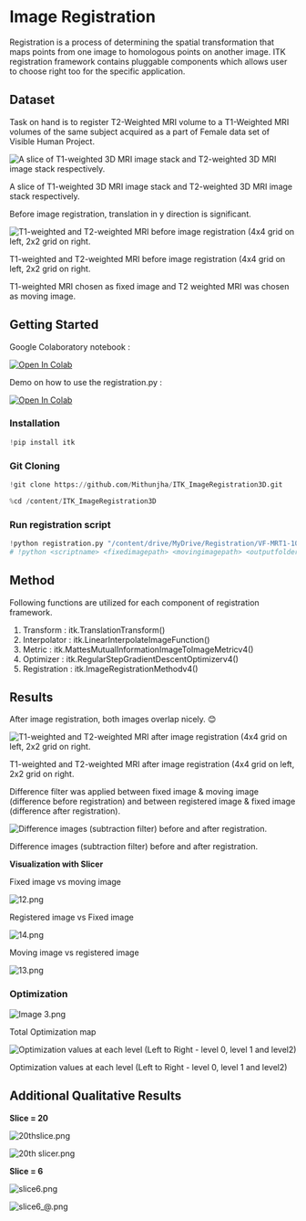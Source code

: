 # Image Registration

Registration is a process of determining the spatial transformation that maps points from one image to homologous points on another image. ITK registration framework contains pluggable components which allows user to choose right too for the specific application.

## Dataset

Task on hand is to register T2-Weighted MRI volume to a T1-Weighted MRI volumes of the same subject acquired as a part of Female data set of Visible Human Project. 

![A slice of  T1-weighted 3D MRI image stack and T2-weighted 3D MRI image stack respectively.](Images/2.png)

A slice of  T1-weighted 3D MRI image stack and T2-weighted 3D MRI image stack respectively.

Before image registration, translation in y direction is significant.

![T1-weighted and T2-weighted MRI before image registration (4x4 grid on left, 2x2 grid on right.](Images/c1.png)

T1-weighted and T2-weighted MRI before image registration (4x4 grid on left, 2x2 grid on right.

T1-weighted MRI chosen as fixed image and T2 weighted MRI was chosen as moving image.

## Getting Started

Google Colaboratory notebook : 

[![Open In Colab](https://colab.research.google.com/assets/colab-badge.svg)](https://colab.research.google.com/github/Mithunjha/ITK_ImageRegistration3D/blob/main/Registration.ipynb)

Demo on how to use the registration.py : 

[![Open In Colab](https://colab.research.google.com/assets/colab-badge.svg)](https://colab.research.google.com/github/Mithunjha/ITK_ImageRegistration3D/blob/main/Registration.ipynb)

### Installation

```python
!pip install itk
```

### Git Cloning

```python
!git clone https://github.com/Mithunjha/ITK_ImageRegistration3D.git

%cd /content/ITK_ImageRegistration3D
```

### Run registration script

```python
!python registration.py "/content/drive/MyDrive/Registration/VF-MRT1-1014-1174.vtk" "/content/drive/MyDrive/Registration/VF-MRT2-1014-1174.vtk" "/content/drive/MyDrive/Registration"
# !python <scriptname> <fixedimagepath> <movingimagepath> <outputfolderpath>
```

## Method

Following functions are utilized for each component of registration framework.

1. Transform : itk.TranslationTransform()
2. Interpolator : itk.LinearInterpolateImageFunction()
3. Metric : itk.MattesMutualInformationImageToImageMetricv4()
4. Optimizer : itk.RegularStepGradientDescentOptimizerv4()
5. Registration : itk.ImageRegistrationMethodv4()

## Results

After image registration, both images overlap nicely. 😊

![T1-weighted and T2-weighted MRI after image registration (4x4 grid on left, 2x2 grid on right.](Images/c2.png)

T1-weighted and T2-weighted MRI after image registration (4x4 grid on left, 2x2 grid on right.

Difference filter was applied between fixed image & moving image (difference before registration) and between registered image & fixed image (difference after registration).

![Difference images (subtraction filter) before and after registration. ](Images/8.png)

Difference images (subtraction filter) before and after registration. 

**Visualization with Slicer**

Fixed image vs moving image

![12.png](Images/12.png)

Registered image vs Fixed image

![14.png](Images/14.png)

Moving image vs registered image

![13.png](Images/13.png)

### Optimization

![Image 3.png](Images/Image_3.png)

Total Optimization map

![Optimization values at each level (Left to Right - level 0, level 1 and level2)](Images/15.png)

Optimization values at each level (Left to Right - level 0, level 1 and level2)

## Additional Qualitative Results

**Slice = 20**

![20thslice.png](Images/20thslice.png)

![20th slicer.png](Images/20th_slicer.png)

**Slice = 6**

![slice6.png](Images/slice6.png)

![slice6_@.png](Images/slice6_.png)
